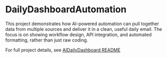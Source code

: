 # DailyDashboardAutomation
This project demonstrates how AI-powered automation can pull together data from multiple sources and deliver it in a clean, useful daily email. The focus is on showing workflow design, API integration, and automated formatting, rather than just raw coding.

For full project details, see [AIDailyDashboard README](dashboard/README.md)
